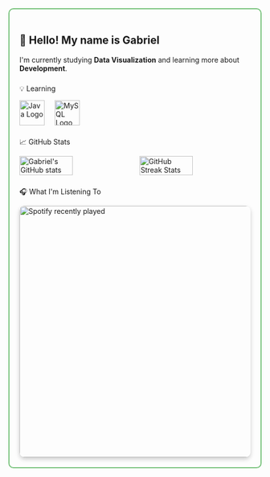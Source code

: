 <div style="border: 2px solid rgba(76, 175, 80, 0.8); border-radius: 10px; padding: 20px; max-width: 900px; margin: auto;">

  <h2>👋 Hello! My name is Gabriel</h2>
  <p>I'm currently studying <strong>Data Visualization</strong> and learning more about <strong>Development</strong>.</p>

###

💡 Learning
  <div style="display: flex; align-items: center;">
    <img src="https://cdn.jsdelivr.net/gh/devicons/devicon/icons/java/java-original.svg" height="50" alt="Java Logo" />
    <img width="20"/>
    <img src="https://cdn.jsdelivr.net/gh/devicons/devicon/icons/mysql/mysql-original.svg" height="50" alt="MySQL Logo" />
  </div>

###

📈 GitHub Stats
  <div style="display: flex; justify-content: space-between;">
    <img src="https://github-readme-stats.vercel.app/api?username=Lagyhzin&show_icons=true&theme=radical&hide_border=true" width="48%" alt="Gabriel's GitHub stats" />
    <img src="https://github-readme-streak-stats.herokuapp.com/?user=Lagyhzin&theme=radical&hide_border=true" width="48%" alt="GitHub Streak Stats"/>
  </div>

  ###

🎧 What I'm Listening To

  <a href="https://open.spotify.com/user/31alku2quxjcl5a6ulvf67f2xpse">
    <img src="https://spotify-recently-played-readme.vercel.app/api?user=31alku2quxjcl5a6ulvf67f2xpse&count=5" alt="Spotify recently played" style="width: 500px; border-radius: 10px; box-shadow: 0 4px 8px rgba(0,0,0,0.2); display: block; margin-top: 10px;" />
  </a>
</div>
